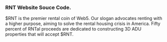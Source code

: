 ### RNT Website Souce Code.

$RNT is the premier rental coin of Web5. Our slogan advocates renting with a higher purpose, aiming to solve the  rental housing crisis in America. Fifty percent of RNTal proceeds are dedicated to constructing 3D ADU properties that will accept $RNT.

